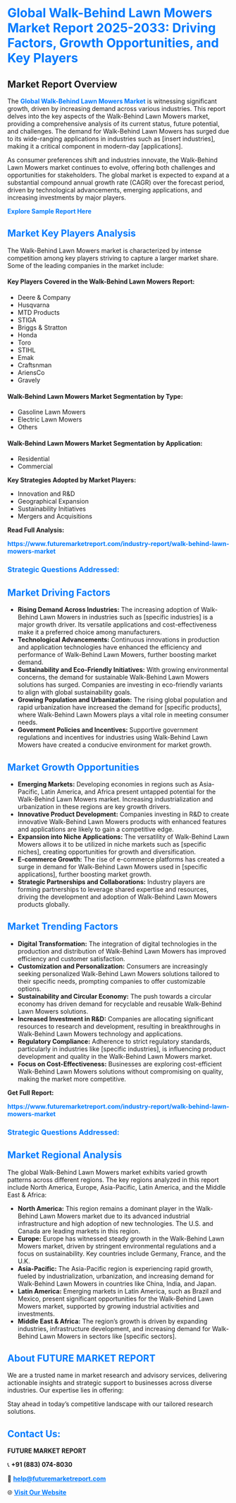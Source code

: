 <h1 style="color: #007BFF;">Global Walk-Behind Lawn Mowers Market Report 2025-2033: Driving Factors, Growth Opportunities, and Key Players</h1>

<section id="overview">
<h2>Market Report Overview</h2>
<p>The <a href="https://www.futuremarketreport.com/industry-report/walk-behind-lawn-mowers-market" style="color: #007BFF; text-decoration: none;"><strong>Global Walk-Behind Lawn Mowers Market</strong></a> is witnessing significant growth, driven by increasing demand across various industries. This report delves into the key aspects of the Walk-Behind Lawn Mowers market, providing a comprehensive analysis of its current status, future potential, and challenges. The demand for Walk-Behind Lawn Mowers has surged due to its wide-ranging applications in industries such as [insert industries], making it a critical component in modern-day [applications].</p>
<p>As consumer preferences shift and industries innovate, the Walk-Behind Lawn Mowers market continues to evolve, offering both challenges and opportunities for stakeholders. The global market is expected to expand at a substantial compound annual growth rate (CAGR) over the forecast period, driven by technological advancements, emerging applications, and increasing investments by major players.</p>
</section>

<section id="overview">
<p><a href="https://www.futuremarketreport.com/request-sample/reportId=41669" style="color: #007BFF; text-decoration: none;"><strong>Explore Sample Report Here</strong></a></p>
</section>

<section id="key-players">
<h2 style="color: #007BFF;">Market Key Players Analysis</h2>
<p>The Walk-Behind Lawn Mowers market is characterized by intense competition among key players striving to capture a larger market share. Some of the leading companies in the market include:</p>
<h4>Key Players Covered in the Walk-Behind Lawn Mowers Report:</h4>
<ul><li>Deere &amp; Company</li><li>Husqvarna</li><li>MTD Products</li><li>STIGA</li><li>Briggs &amp; Stratton</li><li>Honda</li><li>Toro</li><li>STIHL</li><li>Emak</li><li>Craftsnman</li><li>AriensCo</li><li>Gravely</li></ul>
<h4>Walk-Behind Lawn Mowers Market Segmentation by Type:</h4>
<ul><li>Gasoline Lawn Mowers</li><li>Electric Lawn Mowers</li><li>Others</li></ul>

<h4>Walk-Behind Lawn Mowers Market Segmentation by Application:</h4>
<ul><li>Residential</li><li>Commercial</li></ul>
<p><strong>Key Strategies Adopted by Market Players:</strong></p>
<ul>
<li>Innovation and R&D</li>
<li>Geographical Expansion</li>
<li>Sustainability Initiatives</li>
<li>Mergers and Acquisitions</li>
</ul>
</section>

<section>
<p><strong>Read Full Analysis: </strong></p><a href="https://www.futuremarketreport.com/industry-report/walk-behind-lawn-mowers-market" style="color: #007BFF; text-decoration: none;"><strong>https://www.futuremarketreport.com/industry-report/walk-behind-lawn-mowers-market</strong></a>
<h3 style="color: #007BFF;">Strategic Questions Addressed:</h3>
</section>

<section id="driving-factors">
<h2 style="color: #007BFF;">Market Driving Factors</h2>
<ul>
<li><strong>Rising Demand Across Industries:</strong> The increasing adoption of Walk-Behind Lawn Mowers in industries such as [specific industries] is a major growth driver. Its versatile applications and cost-effectiveness make it a preferred choice among manufacturers.</li>
<li><strong>Technological Advancements:</strong> Continuous innovations in production and application technologies have enhanced the efficiency and performance of Walk-Behind Lawn Mowers, further boosting market demand.</li>
<li><strong>Sustainability and Eco-Friendly Initiatives:</strong> With growing environmental concerns, the demand for sustainable Walk-Behind Lawn Mowers solutions has surged. Companies are investing in eco-friendly variants to align with global sustainability goals.</li>
<li><strong>Growing Population and Urbanization:</strong> The rising global population and rapid urbanization have increased the demand for [specific products], where Walk-Behind Lawn Mowers plays a vital role in meeting consumer needs.</li>
<li><strong>Government Policies and Incentives:</strong> Supportive government regulations and incentives for industries using Walk-Behind Lawn Mowers have created a conducive environment for market growth.</li>
</ul>
</section>

<section id="growth-opportunities">
<h2 style="color: #007BFF;">Market Growth Opportunities</h2>
<ul>
<li><strong>Emerging Markets:</strong> Developing economies in regions such as Asia-Pacific, Latin America, and Africa present untapped potential for the Walk-Behind Lawn Mowers market. Increasing industrialization and urbanization in these regions are key growth drivers.</li>
<li><strong>Innovative Product Development:</strong> Companies investing in R&D to create innovative Walk-Behind Lawn Mowers products with enhanced features and applications are likely to gain a competitive edge.</li>
<li><strong>Expansion into Niche Applications:</strong> The versatility of Walk-Behind Lawn Mowers allows it to be utilized in niche markets such as [specific niches], creating opportunities for growth and diversification.</li>
<li><strong>E-commerce Growth:</strong> The rise of e-commerce platforms has created a surge in demand for Walk-Behind Lawn Mowers used in [specific applications], further boosting market growth.</li>
<li><strong>Strategic Partnerships and Collaborations:</strong> Industry players are forming partnerships to leverage shared expertise and resources, driving the development and adoption of Walk-Behind Lawn Mowers products globally.</li>
</ul>
</section>

<section id="trending-factors">
<h2 style="color: #007BFF;">Market Trending Factors</h2>
<ul>
<li><strong>Digital Transformation:</strong> The integration of digital technologies in the production and distribution of Walk-Behind Lawn Mowers has improved efficiency and customer satisfaction.</li>
<li><strong>Customization and Personalization:</strong> Consumers are increasingly seeking personalized Walk-Behind Lawn Mowers solutions tailored to their specific needs, prompting companies to offer customizable options.</li>
<li><strong>Sustainability and Circular Economy:</strong> The push towards a circular economy has driven demand for recyclable and reusable Walk-Behind Lawn Mowers solutions.</li>
<li><strong>Increased Investment in R&D:</strong> Companies are allocating significant resources to research and development, resulting in breakthroughs in Walk-Behind Lawn Mowers technology and applications.</li>
<li><strong>Regulatory Compliance:</strong> Adherence to strict regulatory standards, particularly in industries like [specific industries], is influencing product development and quality in the Walk-Behind Lawn Mowers market.</li>
<li><strong>Focus on Cost-Effectiveness:</strong> Businesses are exploring cost-efficient Walk-Behind Lawn Mowers solutions without compromising on quality, making the market more competitive.</li>
</ul>
</section>

<section>
<p><strong>Get Full Report: </strong></p><a href="https://www.futuremarketreport.com/industry-report/walk-behind-lawn-mowers-market" style="color: #007BFF; text-decoration: none;"><strong>https://www.futuremarketreport.com/industry-report/walk-behind-lawn-mowers-market</strong></a>
<h3 style="color: #007BFF;">Strategic Questions Addressed:</h3>
</section>


<section id="regional-analysis">
<h2 style="color: #007BFF;">Market Regional Analysis</h2>
<p>The global Walk-Behind Lawn Mowers market exhibits varied growth patterns across different regions. The key regions analyzed in this report include North America, Europe, Asia-Pacific, Latin America, and the Middle East & Africa:</p>
<ul>
<li><strong>North America:</strong> This region remains a dominant player in the Walk-Behind Lawn Mowers market due to its advanced industrial infrastructure and high adoption of new technologies. The U.S. and Canada are leading markets in this region.</li>
<li><strong>Europe:</strong> Europe has witnessed steady growth in the Walk-Behind Lawn Mowers market, driven by stringent environmental regulations and a focus on sustainability. Key countries include Germany, France, and the U.K.</li>
<li><strong>Asia-Pacific:</strong> The Asia-Pacific region is experiencing rapid growth, fueled by industrialization, urbanization, and increasing demand for Walk-Behind Lawn Mowers in countries like China, India, and Japan.</li>
<li><strong>Latin America:</strong> Emerging markets in Latin America, such as Brazil and Mexico, present significant opportunities for the Walk-Behind Lawn Mowers market, supported by growing industrial activities and investments.</li>
<li><strong>Middle East & Africa:</strong> The region’s growth is driven by expanding industries, infrastructure development, and increasing demand for Walk-Behind Lawn Mowers in sectors like [specific sectors].</li>
</ul>
</section>

<footer>
<h2 style="color: #007BFF;">About FUTURE MARKET REPORT</h2>
<p>We are a trusted name in market research and advisory services, delivering actionable insights and strategic support to businesses across diverse industries. Our expertise lies in offering:</p>

<p>Stay ahead in today’s competitive landscape with our tailored research solutions.</p>

<h2 style="color: #007BFF;">Contact Us:</h2>
<p><strong>FUTURE MARKET REPORT</strong></p>
<p>📞 <strong>+91 (883) 074-8030</strong></p>
<p>📧 <strong><a href="mailto:help@futuremarketreport.com" style="color: #007BFF;">help@futuremarketreport.com</a></strong></p>
<p>🌐 <strong><a href="https://www.futuremarketreport.com/" style="color: #007BFF;">Visit Our Website</a></strong></p>
</footer>